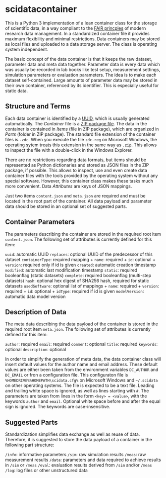 # scidatacontainer

This is a Python 3 implementation of a lean container class for the storage of scientific data, in a way compliant to the [FAIR princples](https://en.wikipedia.org/wiki/FAIR_data) of modern research data management. In a standardized container file it provides maximum flexibility and minimal restrictions. Data containers may be stored as local files and uploaded to a data storage server. The class is operating system independent.

The basic concept of the data container is that it keeps the raw dataset, parameter data and meta data together. Parameter data is every data which was usually be recorded in lab books like test setup, measurement settings, simulation parameters or evaluation parameters. The idea is to make each dataset self-contained. Large amounts of parameter data may be stored in their own container, referenced by its identifier. This is especially useful for static data.

## Structure and Terms

Each data container is identified by a [UUID](https://en.wikipedia.org/wiki/Universally_unique_identifier), which is usually generated automatically. The *Container* file is a [ZIP package file](https://en.wikipedia.org/wiki/ZIP_(file_format)). The data in the container is contained in *Items* (file in ZIP package), which are organized in *Parts* (folder in ZIP package). The standard file extension of the container files is `.zdc`. When you execute the file `zdc.reg` on Microsoft Windows, the operating sytem treats this extension in the same way as `.zip`. This allows to inspect the file with a double-click in the Windows Explorer.

There are no restrictions regarding data formats, but items should be represented as Python dictionaries and stored as JSON files in the ZIP package, if possible. This allows to inspect, use and even create data container files with the tools provided by the operating system without any special software. However, this container class makes these tasks much more convenient. Data *Attributes* are keys of JSON mappings.

Just two items `content.json` and `meta.json` are required and must be located in the root part of the container. All data payload and parameter data should be stored in an optional set of suggested parts.

## Container Parameters

The parameters describing the container are stored in the required root item `content.json`. The following set of attributes is currently defined for this item:

`uuid`: automatic UUID
`replaces`: optional UUID of the predecessor of this dataset
`containerType`: required mapping
    + `name`: required
    + `id`: optional
    + `version`: required only if id is given
`created`: automatic creation timestamp
`modified`: automatic last modification timestamp
`static`: required booleanflag (static datasets)
`complete`: required booleanflag (multi-step datasets)
`hash`: optional hex digest of SHA256 hash, required for static datasets
`usedSoftware`: optional list of mappings
    + `name`: required
    + `version`: required
    + `id`: optional
    + `idType`: required if id is given
`modelVersion`: automatic data model version

## Description of Data

The meta data describing the data payload of the container is stored in the required root item `meta.json`. The following set of attributes is currently defined for this item:

`author`: required
`email`: required
`comment`: optional
`title`: required
`keywords`: optional
`description`: optional

In order to simplify the generation of meta data, the data container class will insert default values for the author name and email address. These default values are either been taken from the environment variables `DC_AUTHOR` and `DC_EMAIL` or fron a configuration file. This configuraton file is `%HOMEDRIVE%%HOMEPATH\scidata.cfg%` on Microsoft Windows and `~/.scidata` on other operating systems. The file is expected to be a text file. Leading and trailing white space is ignored, as well as lines starting with `#`. The parameters are taken from lines in the form `<key> = <value>`, with the keywords `author` and `email`. Optional white space before and after the equal sign is ignored. The keywords are case-insensitive.

## Suggested Parts

Standardization simplifies data exchange as well as reuse of data. Therefore, it is suggested to store the data payload of a container in the following part structure:

`/info`: informative parameters
`/sim`: raw simulation results
`/meas`: raw measurement results
`/data`: parameters and data required to achieve results in `/sim` or `/meas`
`/eval`: evaluation results derived from `/sim` and/or `/meas`
`/log`: log files or other unstructured data


